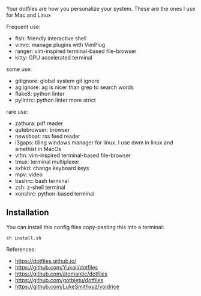 Your dotfiles are how you personalize your system. These are the ones I use for Mac and Linux

Frequent use:

- fish: friendly interactive shell
- vimrc: manage plugins with VimPlug
- ranger: vim-inspired terminal-based file-browser
- kitty: GPU accelerated terminal

some use:

- gitignore: global system git ignore
- ag ignore: ag is nicer than grep to search words 
- flake8: python linter
- pylintrc: python linter more strict

rare use:

- zathura: pdf reader
- qutebrowser: browser
- newsboat: rss feed reader
- i3gaps: tiling windows manager for linux. I use dwm in linux and amethist in MacOs
- vifm: vim-inspired terminal-based file-browser
- tmux: terminal multiplexer
- sxhkd: change keyboard keys
- mpv: video
- bashrc: bash terminal
- zsh: z-shell terminal
- xonshrc: python-based terminal


## Installation

You can install this config files copy-pasting this into a terminal:

```
sh install.sh
```

References:

- https://dotfiles.github.io/
- https://github.com/Yukaii/dotfiles
- https://github.com/atomantic/dotfiles
- https://github.com/gotbletu/dotfiles
- https://github.com/LukeSmithxyz/voidrice
